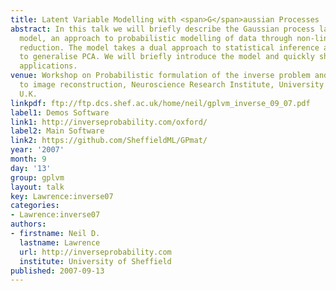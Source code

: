 ```yaml
---
title: Latent Variable Modelling with <span>G</span>aussian Processes
abstract: In this talk we will briefly describe the Gaussian process latent variable
  model, an approach to probabilistic modelling of data through non-linear dimensional
  reduction. The model takes a dual approach to statistical inference and can be shown
  to generalise PCA. We will briefly introduce the model and quickly show some example
  applications.
venue: Workshop on Probabilistic formulation of the inverse problem and application
  to image reconstruction, Neuroscience Research Institute, University of Manchester,
  U.K.
linkpdf: ftp://ftp.dcs.shef.ac.uk/home/neil/gplvm_inverse_09_07.pdf
label1: Demos Software
link1: http://inverseprobability.com/oxford/
label2: Main Software
link2: https://github.com/SheffieldML/GPmat/
year: '2007'
month: 9
day: '13'
group: gplvm
layout: talk
key: Lawrence:inverse07
categories:
- Lawrence:inverse07
authors:
- firstname: Neil D.
  lastname: Lawrence
  url: http://inverseprobability.com
  institute: University of Sheffield
published: 2007-09-13
---
```

